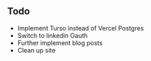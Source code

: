 ## Todo

- Implement Turso instead of Vercel Postgres
- Switch to linkedin Oauth
- Further implement blog posts
- Clean up site
